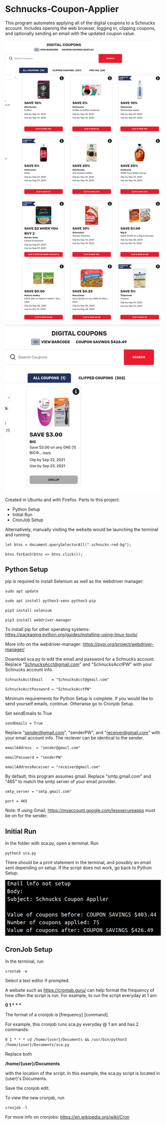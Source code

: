 # Schnucks-Coupon-Applier

  This program automates applying all of the digital coupons to a Schnucks account. Includes opening the web browser, logging in, clipping coupons, and optionally sending an email with the updated coupon value.
  
  <img src="https://github.com/SrgElephant/Schnucks-Coupon-Applier/blob/main/images/unclipped.png" width="900" height="900">
  
  ![clipped](https://github.com/SrgElephant/Schnucks-Coupon-Applier/blob/main/images/clipped.png)
  
  Created in Ubuntu and with Firefox. Parts to this project:
  
* Python Setup
* Initial Run
* CronJob Setup
  
Alternatively, manually visiting the website would be launching the terminal and running
  
  `let btns = document.querySelectorAll(".schnucks-red-bg");`
  
   `btns.forEach(btns => btns.click());`
  
## Python Setup
  
  pip is required to install Selenium as well as the webdriver manager:
  
  `sudo apt update`
  
  `sudo apt install python3-venv python3-pip`
  
  `pip3 install selenium`
  
  `pip3 install webdriver-manager`
  
  To install pip for other operating systems:
  https://packaging.python.org/guides/installing-using-linux-tools/
  
  More info on the webdriver-manager:
  https://pypi.org/project/webdriver-manager/
  
  Download sca.py to edit the email and password for a Schnucks account. Replace "SchnucksAcct@gmail.com" and "SchnucksAcctPW" with your Schnucks account info.
  
  `SchnucksAcctEmail    = "SchnucksAcct@gmail.com"`
  
  `SchnucksAcctPassword = "SchnucksAcctPW"`
   
   Minimum requirements for Python Setup is complete.
   If you would like to send yourself emails, continue. Otherwise go to Cronjob Setup.
   
   Set sendEmails to True
   
   `sendEmails = True`
   
   Replace "sender@gmail.com", "senderPW", and "receiver@gmail.com" with your email account info. The reciever can be identical to the sender.
   
   `emailAddress  = "sender@gmail.com"`
   
   `emailPassword = "senderPW"`
   
   `emailAddressReceiver = "receiver@gmail.com"`
   
   By default, this program assumes gmail. Replace "smtp.gmail.com" and "465" to match the smtp server of your email provider.
   
   `smtp_server = "smtp.gmail.com"`
   
   `port = 465`
   
   Note: If using Gmail, https://myaccount.google.com/lesssecureapps must be on for the sender.
   
## Initial Run
  
  In the folder with sca.py, open a terminal. Run
  
  `python3 sca.py`
  
  There should be a print statement in the terminal, and possibly an email sent depending on setup. If the script does not work, go back to Python Setup.
  
  ![output](https://github.com/SrgElephant/Schnucks-Coupon-Applier/blob/main/images/output.png)
  
## CronJob Setup
  
  In the terminal, run
  
  `crontab -e`
  
  Select a text editor if prompted.
  
  A website such as https://crontab.guru/ can help format the frequency of how often the script is run. For example, to run the script everyday at 1 am:
  
  __0 1 * * *__
  
  The format of a cronjob is [frequency] [command].
  
  For example, this cronjob runs sca.py everyday @ 1 am and has 2 commands:
  
  `0 1 * * * cd /home/{user}/Documents && /usr/bin/python3 /home/{user}/Documents/sca.py`
  
  Replace both
  
  __/home/{user}/Documents__
  
  with the location of the script. In this example, the sca.py script is located in {user}'s Documents.
  
  Save the cronjob edit.
  
  To view the new cronjob, run
  
  `cronjob -l`
  
  For more info on cronjobs: https://en.wikipedia.org/wiki/Cron
